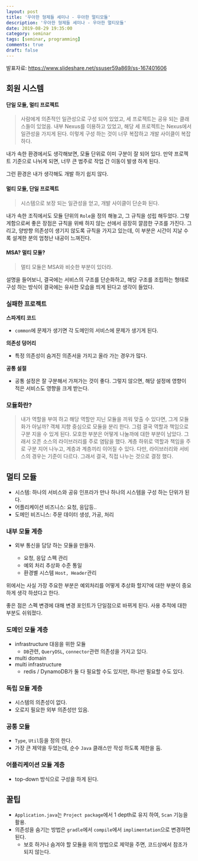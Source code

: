 ```yaml
---
layout: post
title: '우아한 형제들 세미나 - 우아한 멀티모듈'
description: '우아한 형제들 세미나 - 우아한 멀티모듈'
date: 2019-08-29 19:35:00
category: seminar
tags: [seminar, programming]
comments: true
draft: false
---
```


발표자료: https://www.slideshare.net/ssuser59a869/ss-167401606

## 회원 시스템

#### 단일 모듈, 멀티 프로젝트

> 사람에게 의존적인 일관성으로 구성 되어 있었고, 세 프로젝트는 공유 되는 클래스들이 있었음.
> 내부 Nexus를 이용하고 있었고, 해당 세 프로젝트는 Nexus에서 일관성을 가지게 된다.
> 이렇게 구성 하는 것이 너무 복잡하고 개발 사이클이 복잡 하다.

내가 속한 환경에서도 생각해보면, 모듈 단위로 이미 구분이 잘 되어 있다. 만약 프로젝트 기준으로 나뉘게 되면, 너무 큰 범주로 작업 간 이동이 발생 하게 된다.

그런 환경은 내가 생각해도 개발 하기 쉽지 않다.

#### 멀티 모듈, 단일 프로젝트

> 시스템으로 보장 되는 일관성을 얻고, 개발 사이클이 단순화 된다.

내가 속한 조직에서도 모듈 단위의 `Role`을 정의 해놓고, 그 규칙을 성립 해두었다. 그렇게함으로써 좋은 장점은 규칙을 위배 하지 않는 선에서 굉장히 깔끔한 구조를 가진다. 그리고, 양방향 의존성이 생기지 않도록 규칙을 가지고 있는데, 이 부분은 시간이 지날 수록 설계한 분의 엄청난 내공이 느껴진다.

#### MSA? 멀티 모듈?

> 멀티 모듈은 MSA와 비슷한 부분이 있더라.

설명을 들어보니, 결국에는 서비스의 구조를 단순화하고, 해당 구조를 조립하는 형태로 구성 하는 방식이 결국에는 유사한 모습을 띄게 된다고 생각이 들었다.

### 실패한 프로젝트

**스파게티 코드**

- `common`에 문제가 생기면 각 도메인의 서비스에 문제가 생기게 된다.

**의존성 덩어리**

- 특정 의존성이 숨겨진 의존서을 가지고 올라 가는 경우가 많다.

**공통 설절**

- 공통 설정은 잘 구분해서 가져가는 것이 좋다. 그렇지 않으면, 해당 설정에 영향이 적은 서비스도 영향을 크게 받는다.

### 모듈화란?

> 내가 역할을 부여 하고 해당 역할만 지닌 모듈을 끼워 맞출 수 있다면, 그게 모듈화가 아닐까?
> 객체 지향 중심으로 모듈을 분리 한다. 그럼 결국 역할과 책임으로 구분 지을 수 있게 된다.
> 모호한 부분은 어떻게 나눌까에 대한 부분이 남았다. 그래서 오픈 소스의 라이브러리를 주로 염탐을 했다.
> 계층 하위로 역할과 책임을 주로 구분 지어 나누고, 계층과 계층끼리 이어질 수 있다.
> 다만, 라이브러리와 서비스의 경우는 기준이 다르다. 그래서 결국, 직접 나누는 것으로 결정 했다.

## 멀티 모듈

- 시스템: 하나의 서비스와 공유 인프라가 만나 하나의 시스템을 구성 하는 단위가 된다.
- 어플리케이션 비즈니스: 요청, 응답등..
- 도메인 비즈니스: 주문 데이터 생성, 가공, 처리

### 내부 모듈 계층

- 외부 통신을 담당 하는 모듈을 만들자.

  - 요청, 응답 스펙 관리
  - 예외 처리 추상화 수준 통일
  - 환경별 시스템 `Host, Header`관리

위에서는 사실 가장 주요한 부분은 예외처리를 어떻게 추상화 할지?에 대한 부분이 중요하게 생각 하셨다고 한다.

좋은 점은 스펙 변경에 대해 변경 포인트가 단일점으로 바뀌게 된다. 사용 추적에 대한 부분도 쉬워졌다.

### 도메인 모듈 계층

- infrastructure 대응을 위한 모듈
  - `DB`관련, `QueryDSL`, `connector`관련 의존성을 가지고 있다.
- multi domain
- multi infrastructure
  - redis / DynamoDB가 둘 다 필요할 수도 있지만, 하나만 필요할 수도 있다.

### 독립 모듈 계층

- 시스템의 의존성이 없다.
- 오로지 필요한 외부 의존성만 있음.

### 공통 모듈

- `Type`, `Util`등을 정의 한다.
- 가장 큰 제약을 두었는데, 순수 `Java` 클래스만 작성 하도록 제한을 둠.

### 어플리케이션 모듈 계층

- top-down 방식으로 구성을 하게 된다.

## 꿀팁

- `Application.java`는 `Project package`에서 1 depth로 유지 하여, `Scan` 기능을 활용.
- 의존성을 숨기는 방법은 `gradle`에서 `compile`에서 `implimentation`으로 변경하면 된다.
  - 보호 하거나 숨겨야 할 모듈을 위의 방법으로 제약을 주면, 코드상에서 참조가 되지 않는다.
